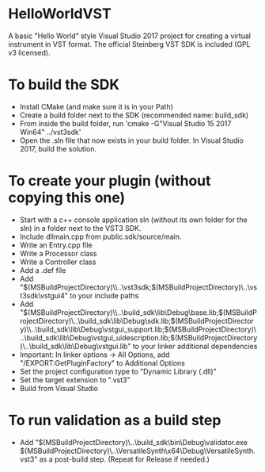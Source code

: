 # HelloWorldVST
A basic "Hello World" style Visual Studio 2017 project for creating a virtual instrument in VST format. The official Steinberg VST SDK is included (GPL v3 licensed).

# To build the SDK
- Install CMake (and make sure it is in your Path)
- Create a build folder next to the SDK (recommended name: build_sdk)
- From inside the build folder, run 'cmake -G"Visual Studio 15 2017 Win64" ../vst3sdk'
- Open the .sln file that now exists in your build folder. In Visual Studio 2017, build the solution.

# To create your plugin (without copying this one)
- Start with a c++ console application sln (without its own folder for the sln) in a folder next to the VST3 SDK.
- Include dllmain.cpp from public.sdk/source/main.
- Write an Entry.cpp file
- Write a Processor class
- Write a Controller class
- Add a .def file
- Add "$(MSBuildProjectDirectory)\\..\vst3sdk;$(MSBuildProjectDirectory)\\..\vst3sdk\vstgui4" to your include paths
- Add "$(MSBuildProjectDirectory)\\..\build_sdk\lib\Debug\base.lib;$(MSBuildProjectDirectory)\\..\build_sdk\lib\Debug\sdk.lib;$(MSBuildProjectDirectory)\\..\build_sdk\lib\Debug\vstgui_support.lib;$(MSBuildProjectDirectory)\\..\build_sdk\lib\Debug\vstgui_uidescription.lib;$(MSBuildProjectDirectory)\\..\build_sdk\lib\Debug\vstgui.lib" to your linker additional dependencies
- Important: In linker options -> All Options, add "/EXPORT:GetPluginFactory" to Additional Options
- Set the project configuration type to "Dynamic Library (.dll)"
- Set the target extension to ".vst3"
- Build from Visual Studio

# To run validation as a build step
- Add "$(MSBuildProjectDirectory)\\..\build_sdk\bin\Debug\validator.exe $(MSBuildProjectDirectory)\\..\VersatileSynth\x64\Debug\VersatileSynth.vst3" as a post-build step. (Repeat for Release if needed.)
